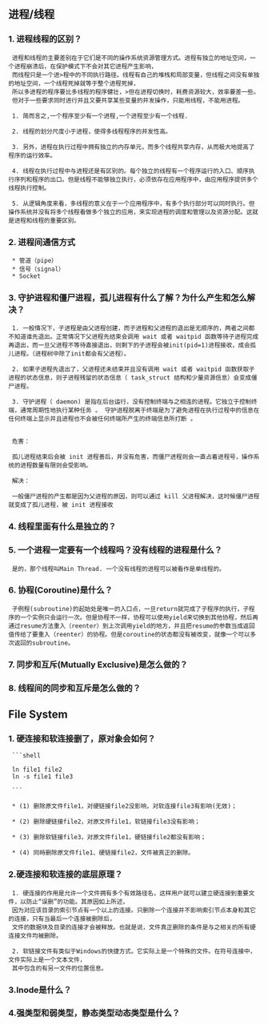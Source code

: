 ## 进程/线程

### 1. 进程线程的区别？

     进程和线程的主要差别在于它们是不同的操作系统资源管理方式。进程有独立的地址空间，一个进程崩溃后，在保护模式下不会对其它进程产生影响，
     而线程只是一个进>程中的不同执行路径。线程有自己的堆栈和局部变量，但线程之间没有单独的地址空间，一个线程死掉就等于整个进程死掉，
     所以多进程的程序要比多线程的程序健壮，>但在进程切换时，耗费资源较大，效率要差一些。
     但对于一些要求同时进行并且又要共享某些变量的并发操作，只能用线程，不能用进程。

     1. 简而言之,一个程序至少有一个进程,一个进程至少有一个线程.

     2. 线程的划分尺度小于进程，使得多线程程序的并发性高。

     3. 另外，进程在执行过程中拥有独立的内存单元，而多个线程共享内存，从而极大地提高了程序的运行效率。

     4. 线程在执行过程中与进程还是有区别的。每个独立的线程有一个程序运行的入口、顺序执行序列和程序的出口。但是线程不能够独立执行，必须依存在应用程序中，由应用程序提供多个线程执行控制。

     5. 从逻辑角度来看，多线程的意义在于一个应用程序中，有多个执行部分可以同时执行。但操作系统并没有将多个线程看做多个独立的应用，来实现进程的调度和管理以及资源分配。这就是进程和线程的重要区别。


### 2. 进程间通信方式

     * 管道（pipe）
     * 信号（signal）
     * Socket

### 3. 守护进程和僵尸进程，孤儿进程有什么了解？为什么产生和怎么解决？

     1. 一般情况下，子进程是由父进程创建，而子进程和父进程的退出是无顺序的，两者之间都不知道谁先退出。正常情况下父进程先结束会调用 wait 或者 waitpid 函数等待子进程完成再退出，而一旦父进程不等待直接退出，则剩下的子进程会被init(pid=1)进程接收，成会孤儿进程。（进程树中除了init都会有父进程）。

     2. 如果子进程先退出了，父进程还未结束并且没有调用 wait 或者 waitpid 函数获取子进程的状态信息，则子进程残留的状态信息（ task_struct 结构和少量资源信息）会变成僵尸进程。

     3. 守护进程（ daemon) 是指在后台运行，没有控制终端与之相连的进程。它独立于控制终端，通常周期性地执行某种任务 。 守护进程脱离于终端是为了避免进程在执行过程中的信息在任何终端上显示并且进程也不会被任何终端所产生的终端信息所打断 。


     危害：

     孤儿进程结束后会被 init 进程善后，并没有危害，而僵尸进程则会一直占着进程号，操作系统的进程数量有限则会受影响。

     解决：

     一般僵尸进程的产生都是因为父进程的原因，则可以通过 kill 父进程解决，这时候僵尸进程就变成了孤儿进程，被 init 进程接收

### 4. 线程里面有什么是独立的？

### 5. 一个进程一定要有一个线程吗？没有线程的进程是什么？

     是的，那个线程叫Main Thread. 一个没有线程的进程可以被看作是单线程的。

### 6. 协程(Coroutine)是什么？

     子例程(subroutine)的起始处是唯一的入口点，一旦return就完成了子程序的执行，子程序的一个实例只会运行一次。但是协程不一样，协程可以使用yield来切换到其他协程，然后再通过resume方法重入（reenter）到上次调用yield的地方，并且把resume的参数当成返回值传给了要重入（reenter）的协程。但是coroutine的状态都没有被改变，就像一个可以多次返回的subroutine。

### 7. 同步和互斥(Mutually Exclusive)是怎么做的？

### 8. 线程间的同步和互斥是怎么做的？



## File System


### 1. 硬连接和软连接删了，原对象会如何？

     ```shell

     ln file1 file2 
     ln -s file1 file3 

     ```

     * (1) 删除原文件file1，对硬链接file2没影响，对软连接file3有影响(无效)；

     * (2) 删除硬链接file2，对原文件file1，软链接file3没有影响；

     * (3) 删除软链接file3，对原文件file1，硬链接file2都没有影响；

     * (4) 同時删除原文件file1、硬链接file2，文件被真正的删除。


### 2.硬连接和软连接的底层原理？

     1. 硬连接的作用是允许一个文件拥有多个有效路径名，这样用户就可以建立硬连接到重要文件，以防止“误删”的功能。其原因如上所述，
     因为对应该目录的索引节点有一个以上的连接。只删除一个连接并不影响索引节点本身和其它的连接，只有当最后一个连接被删除后，
     文件的数据块及目录的连接才会被释放。也就是说，文件真正删除的条件是与之相关的所有硬连接文件均被删除。 
     
     2. 软链接文件有类似于Windows的快捷方式。它实际上是一个特殊的文件。在符号连接中，文件实际上是一个文本文件，
     其中包含的有另一文件的位置信息。


### 3.Inode是什么？

### 4.强类型和弱类型，静态类型动态类型是什么？




